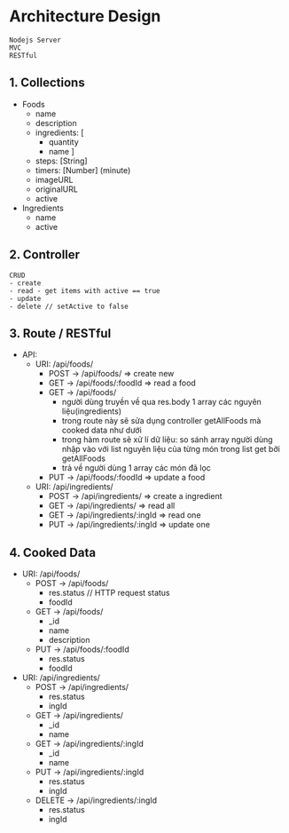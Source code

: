 
# Architecture Design
    Nodejs Server
    MVC
    RESTful
## 1. Collections
- Foods
    - name
    - description
    - ingredients: [
        - quantity
        - name
    ]
    - steps: [String]
    - timers: [Number] (minute)
    - imageURL
    - originalURL
    - active
- Ingredients
    - name
    - active
## 2. Controller
    CRUD
    - create
    - read - get items with active == true
    - update
    - delete // setActive to false           
## 3. Route / RESTful
- API:
    - URI: /api/foods/
        - POST -> /api/foods/ => create new
        - GET -> /api/foods/:foodId => read a food
        - GET -> /api/foods/ 
            - người dùng truyền về qua res.body 1 array các nguyên liệu(ingredients)
            - trong route này sẽ sửa dụng controller getAllFoods mà cooked data như dưới
            - trong hàm route sẽ xử lí dữ liệu: so sánh array người dùng nhập vào với list nguyên liệu của từng món trong list get bởi getAllFoods
            - trả về người dùng 1 array các món đã lọc
        - PUT -> /api/foods/:foodId => update a food
    - URI: /api/ingredients/ 
        - POST -> /api/ingredients/ => create a ingredient
        - GET -> /api/ingredients/ => read all
        - GET -> /api/ingredients/:ingId => read one
        - PUT -> /api/ingredients/:ingId => update one
## 4. Cooked Data
- URI: /api/foods/
    - POST -> /api/foods/
        - res.status // HTTP request status
        - foodId
    - GET -> /api/foods/
        - _id
        - name
        - description 
    - PUT -> /api/foods/:foodId
        - res.status
        - foodId
- URI: /api/ingredients/ 
    - POST -> /api/ingredients/ 
        - res.status
        - ingId
    - GET -> /api/ingredients/ 
        - _id
        - name
    - GET -> /api/ingredients/:ingId
        - _id
        - name
    - PUT -> /api/ingredients/:ingId 
        - res.status
        - ingId
    - DELETE -> /api/ingredients/:ingId 
        - res.status
        - ingId